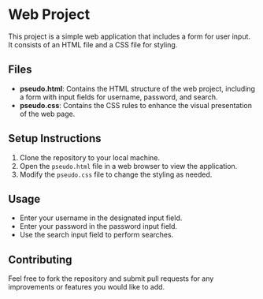 # Web Project

This project is a simple web application that includes a form for user input. It consists of an HTML file and a CSS file for styling.

## Files

- **pseudo.html**: Contains the HTML structure of the web project, including a form with input fields for username, password, and search.
- **pseudo.css**: Contains the CSS rules to enhance the visual presentation of the web page.

## Setup Instructions

1. Clone the repository to your local machine.
2. Open the `pseudo.html` file in a web browser to view the application.
3. Modify the `pseudo.css` file to change the styling as needed.

## Usage

- Enter your username in the designated input field.
- Enter your password in the password input field.
- Use the search input field to perform searches.

## Contributing

Feel free to fork the repository and submit pull requests for any improvements or features you would like to add.